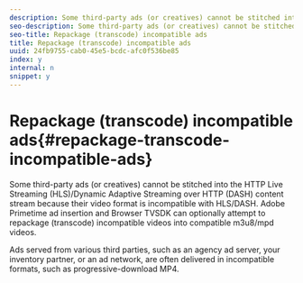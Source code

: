 ```yaml
---
description: Some third-party ads (or creatives) cannot be stitched into the HTTP Live Streaming (HLS)/Dynamic Adaptive Streaming over HTTP (DASH) content stream because their video format is incompatible with HLS/DASH. Adobe Primetime ad insertion and Browser TVSDK can optionally attempt to repackage (transcode) incompatible videos into compatible m3u8/mpd videos.
seo-description: Some third-party ads (or creatives) cannot be stitched into the HTTP Live Streaming (HLS)/Dynamic Adaptive Streaming over HTTP (DASH) content stream because their video format is incompatible with HLS/DASH. Adobe Primetime ad insertion and Browser TVSDK can optionally attempt to repackage (transcode) incompatible videos into compatible m3u8/mpd videos.
seo-title: Repackage (transcode) incompatible ads
title: Repackage (transcode) incompatible ads
uuid: 24fb9755-cab0-45e5-bcdc-afc0f536be85
index: y
internal: n
snippet: y
---
```


# Repackage (transcode) incompatible ads{#repackage-transcode-incompatible-ads}

Some third-party ads (or creatives) cannot be stitched into the HTTP Live Streaming (HLS)/Dynamic Adaptive Streaming over HTTP (DASH) content stream because their video format is incompatible with HLS/DASH. Adobe Primetime ad insertion and Browser TVSDK can optionally attempt to repackage (transcode) incompatible videos into compatible m3u8/mpd videos.

Ads served from various third parties, such as an agency ad server, your inventory partner, or an ad network, are often delivered in incompatible formats, such as progressive-download MP4. 
